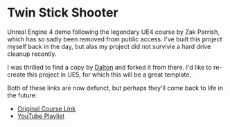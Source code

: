 # Twin Stick Shooter 

Unreal Engine 4 demo following the legendary UE4 course by Zak Parrish, which has so sadly been removed from public access. I've built this project myself back in the day, but alas my project did not survivie a hard drive cleanup recently.

I was thrilled to find a copy by [Dalton](https://github.com/daltonbr/TwinStickShooter) and forked it from there. I'd like to re-create this project in UE5, for which this will be a great template. 

Both of these links are now defunct, but perhaps they'll come back to life in the future:

* [Original Course Link](https://learn.unrealengine.com/course/2814930)
* [YouTube Playlist](https://www.youtube.com/playlist?list=PLZlv_N0_O1gb5sdygbSiEU7hb0eomNLdq)